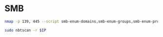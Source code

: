 # SMB 

```bash
nmap -p 139, 445 --script smb-enum-domains,smb-enum-groups,smb-enum-processes,smb-enum-services,smb-enum-sessions,smb-enum-shares,smb-enum-users $IP
```

```bash
sudo nbtscan -r $IP
```
